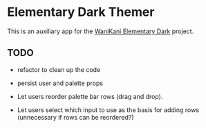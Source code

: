 # Elementary Dark Themer

This is an auxiliary app for the [WaniKani Elementary
Dark](https://github.com/Sepitus-exe/WKElementaryDark) project.

## TODO

- refactor to clean up the code

- persist user and palette props

- Let users reorder palette bar rows (drag and drop).

- Let users select which input to use as the basis for adding rows (unnecessary
  if rows can be reordered?)
